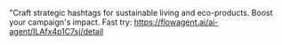 "Craft strategic hashtags for sustainable living and eco-products. Boost your campaign's impact.
Fast try: https://flowagent.ai/ai-agent/ILAfx4p1C7sj/detail
